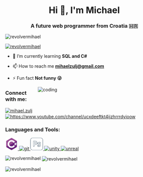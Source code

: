 <h1 align="center">Hi 👋, I'm Michael</h1>
<h3 align="center">A future web programmer from Croatia 🇭🇷</h3>

<p align="left"> <img src="https://komarev.com/ghpvc/?username=revolvermihael&label=Profile%20views&color=0e75b6&style=flat" alt="revolvermihael" /> </p>

<p align="left"> <a href="https://github.com/ryo-ma/github-profile-trophy"><img src="https://github-profile-trophy.vercel.app/?username=revolvermihael" alt="revolvermihael" /></a> </p>

- 🌱 I’m currently learning **SQL and C#**

- 📫 How to reach me **mihaelzulj@gmail.com**

- ⚡ Fun fact **Not funny 😜**

<img align="right" alt="coding" width="400" src="https://media2.giphy.com/media/JYZWs0UkzK2WKBoCUM/giphy.gif">

<h3 align="left">Connect with me:</h3>
<p align="left">
<a href="https://fb.com/mihael.zulj" target="blank"><img align="center" src="https://raw.githubusercontent.com/rahuldkjain/github-profile-readme-generator/master/src/images/icons/Social/facebook.svg" alt="mihael.zulj" height="30" width="40" /></a>
<a href="https://www.youtube.com/channel/UCXDEefTKT4iJzHrrrDyioOw" target="blank"><img align="center" src="https://raw.githubusercontent.com/rahuldkjain/github-profile-readme-generator/master/src/images/icons/Social/youtube.svg" alt="https://www.youtube.com/channel/ucxdeeftkt4ijzhrrrdyioow" height="30" width="40" /></a>  
</p>

<h3 align="left">Languages and Tools:</h3>
<p align="left"> <a href="https://www.w3schools.com/cs/" target="_blank" rel="noreferrer"> <img src="https://raw.githubusercontent.com/devicons/devicon/master/icons/csharp/csharp-original.svg" alt="csharp" width="40" height="40"/> </a> <a href="https://git-scm.com/" target="_blank" rel="noreferrer"> <img src="https://www.vectorlogo.zone/logos/git-scm/git-scm-icon.svg" alt="git" width="40" height="40"/> </a> <a href="https://www.photoshop.com/en" target="_blank" rel="noreferrer"> <img src="https://raw.githubusercontent.com/devicons/devicon/master/icons/photoshop/photoshop-line.svg" alt="photoshop" width="40" height="40"/> </a> <a href="https://unity.com/" target="_blank" rel="noreferrer"> <img src="https://www.vectorlogo.zone/logos/unity3d/unity3d-icon.svg" alt="unity" width="40" height="40"/> </a> <a href="https://unrealengine.com/" target="_blank" rel="noreferrer"> <img src="https://raw.githubusercontent.com/kenangundogan/fontisto/036b7eca71aab1bef8e6a0518f7329f13ed62f6b/icons/svg/brand/unreal-engine.svg" alt="unreal" width="40" height="40"/> </a> </p>

<p><img align="left" src="https://github-readme-stats.vercel.app/api/top-langs?username=revolvermihael&show_icons=true&locale=en&layout=compact" alt="revolvermihael" /></p>

<p>&nbsp;<img align="center" src="https://github-readme-stats.vercel.app/api?username=revolvermihael&show_icons=true&locale=en" alt="revolvermihael" /></p>

<p><img align="center" src="https://github-readme-streak-stats.herokuapp.com/?user=revolvermihael&" alt="revolvermihael" /></p>







